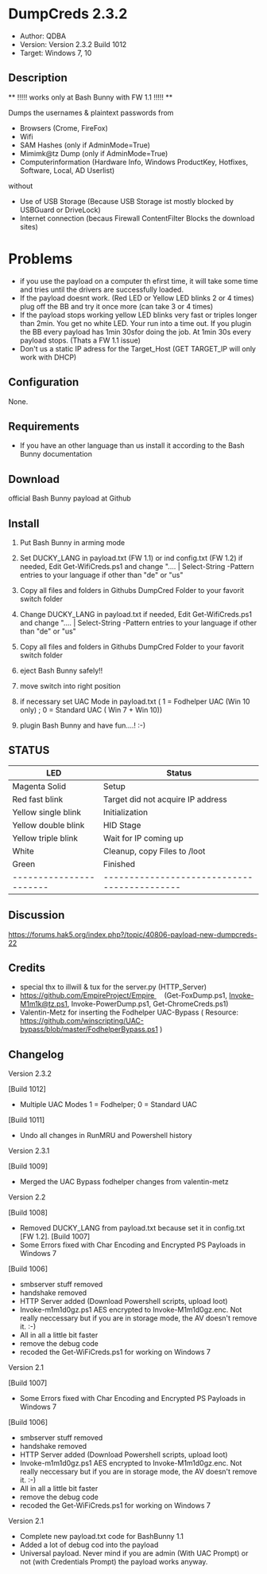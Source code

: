 # DumpCreds 2.3.2
* Author: QDBA
* Version: Version 2.3.2 Build 1012
* Target: Windows 7, 10

## Description

** !!!!! works only at Bash Bunny with FW 1.1 !!!!! **

Dumps the usernames & plaintext passwords from 
 * Browsers (Crome, FireFox)
 * Wifi 
 * SAM Hashes (only if AdminMode=True)
 * Mimimk@tz Dump (only if AdminMode=True) 
 * Computerinformation (Hardware Info, Windows ProductKey, Hotfixes, Software, Local, AD Userlist)
 
 without 
 * Use of USB Storage (Because USB Storage ist mostly blocked by USBGuard or DriveLock)
 * Internet connection (becaus Firewall ContentFilter Blocks the download sites)
 
 
# Problems
- if you use the payload on a computer th efirst time, it will take some time and tries until the drivers are successfully loaded.
- If the payload doesnt work. (Red LED or Yellow LED blinks 2 or 4 times) plug off the BB  and try it once more (can take 3 or 4 times)
- If the payload stops working yellow LED blinks very fast or triples longer than 2min. You get no white LED. Your run into a time out. 
  If you plugin the BB every payload has 1min 30sfor doing the job. At 1min 30s every payload stops. (Thats a FW 1.1 issue)  
- Don't us a static IP adress for the Target_Host (GET TARGET_IP will only work with DHCP)
 

## Configuration

None. 

## Requirements

- If you have an other language than us install it according to the Bash Bunny documentation

## Download


official Bash Bunny payload at Github


## Install

1. Put Bash Bunny in arming mode

2. Set DUCKY_LANG in payload.txt (FW 1.1) or ind config.txt (FW 1.2)  if needed, 
   Edit Get-WifiCreds.ps1 and change ".... | Select-String -Pattern entries to your language if other than "de" or "us"

3. Copy all files and folders in Githubs DumpCred Folder to your favorit switch folder		
2. Change DUCKY_LANG in payload.txt if needed, 
   Edit Get-WifiCreds.ps1 and change ".... | Select-String -Pattern entries to your language if other than "de" or "us"

3. Copy all files and folders in Githubs DumpCred Folder to your favorit switch folder		
				
4. eject Bash Bunny safely!!

5. move switch into right position

6. if necessary set UAC Mode in payload.txt ( 1 = Fodhelper UAC  (Win 10 only) ; 0 = Standard UAC ( Win 7 + Win 10))

7. plugin Bash Bunny and have fun....! :-)


## STATUS


| LED                     | Status                                       |
| ----------------------- | -------------------------------------------- |
| Magenta Solid           | Setup                                        |
| Red fast blink          | Target did not acquire IP address            |
| Yellow single blink     | Initialization                               |
| Yellow double blink     | HID Stage                                    |
| Yellow triple blink     | Wait for IP coming up                        | 
| White			              | Cleanup, copy Files to <root>/loot           |
| Green               	  | Finished                                     |
| ----------------------- | -------------------------------------------- |


## Discussion

https://forums.hak5.org/index.php?/topic/40806-payload-new-dumpcreds-22

## Credits

- special thx to illwill & tux for the server.py (HTTP_Server)  
- https://github.com/EmpireProject/Empire     (Get-FoxDump.ps1, Invoke-M1m1k@tz.ps1, Invoke-PowerDump.ps1, Get-ChromeCreds.ps1)
- Valentin-Metz for inserting the Fodhelper UAC-Bypass  ( Resource: https://github.com/winscripting/UAC-bypass/blob/master/FodhelperBypass.ps1 )

## Changelog

Version 2.3.2

 [Build 1012]
 - Multiple UAC Modes 1 = Fodhelper; 0 = Standard UAC
 
 [Build 1011]
 - Undo all changes in RunMRU and Powershell history

Version 2.3.1

 [Build 1009]
 - Merged the UAC Bypass fodhelper changes from valentin-metz
 
Version 2.2 
 
 [Build 1008]
 - Removed DUCKY_LANG from payload.txt because set it in config.txt [FW 1.2]. 
 [Build 1007] 
 - Some Errors fixed with Char Encoding and Encrypted PS Payloads in Windows 7 

 [Build 1006]
- smbserver stuff removed
- handshake removed
- HTTP Server added (Download Powershell scripts, upload loot)
- Invoke-m1m1d0gz.ps1 AES encrypted to Invoke-M1m1d0gz.enc. 
     Not really neccessary but if you are in storage mode, the AV doesn't remove it. :-)
- All in all a little bit faster
- remove the debug code
- recoded the Get-WiFiCreds.ps1 for working on Windows 7


Version 2.1

 [Build 1007] 
 - Some Errors fixed with Char Encoding and Encrypted PS Payloads in Windows 7 

 [Build 1006]
- smbserver stuff removed
- handshake removed
- HTTP Server added (Download Powershell scripts, upload loot)
- Invoke-m1m1d0gz.ps1 AES encrypted to Invoke-M1m1d0gz.enc. 
     Not really neccessary but if you are in storage mode, the AV doesn't remove it. :-)
- All in all a little bit faster
- remove the debug code
- recoded the Get-WiFiCreds.ps1 for working on Windows 7

Version 2.1
- Complete new payload.txt code for BashBunny 1.1
- Added a lot of debug cod into the payload 
- Universal payload. Never mind if you are admin (With UAC Prompt) or not (with Credentials Prompt) the payload works anyway.
